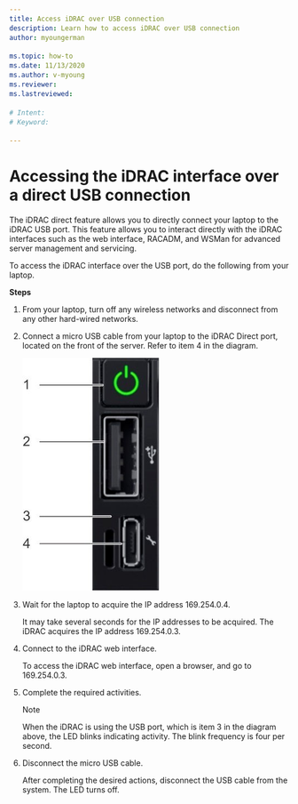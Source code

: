 ```yaml
---
title: Access iDRAC over USB connection
description: Learn how to access iDRAC over USB connection
author: myoungerman

ms.topic: how-to
ms.date: 11/13/2020
ms.author: v-myoung
ms.reviewer: 
ms.lastreviewed: 

# Intent: 
# Keyword: 

---
```


# Accessing the iDRAC interface over a direct USB connection

The iDRAC direct feature allows you to directly connect your laptop to
the iDRAC USB port. This feature allows you to interact directly with
the iDRAC interfaces such as the web interface, RACADM, and WSMan for
advanced server management and servicing.



To access the iDRAC interface over the USB port, do the following from
your laptop.

**Steps**

1.  From your laptop, turn off any wireless networks and disconnect from
    any other hard-wired networks.

2.  Connect a micro USB cable from your
    laptop to the iDRAC Direct port, located on the front of the server.
    Refer to item 4 in the diagram.

    ![](media/image-67.png)

3.  Wait for the laptop to acquire the IP address 169.254.0.4.

    It may take several seconds for the IP addresses to be acquired. The
    iDRAC acquires the IP address 169.254.0.3.

4.  Connect to the iDRAC web interface.

    To access the iDRAC web interface, open a browser, and go to
    169.254.0.3.

5.  Complete the required activities.

    

    > [!NOTE]
    > When the iDRAC is
    using the USB port, which is item 3 in the diagram above, the LED
    blinks indicating activity. The blink frequency is four per second.
    
6.  Disconnect the micro USB cable.

    After completing the desired actions, disconnect the USB cable from
    the system. The LED turns off.
    
